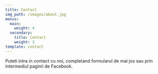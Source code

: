 ```yaml
---
title: Contact
img_path: /images/about.jpg
menus:
  main:
    weight: 4
  secondary:
    title: Contact
    weight: 3
template: contact
---
```

Puteti intra in contact cu noi, completand formularul de mai jos sau prin intermediul paginii de Facebook.
